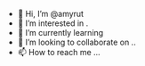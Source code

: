 - 👋 Hi, I’m @amyrut 
- 👀 I’m interested in .
- 🌱 I’m currently learning 
- 💞️ I’m looking to collaborate on ..
- 📫 How to reach me ...

<!---
amyrut/amyrut is a ✨ special ✨ repository because its `README.md` (this file) appears on your GitHub profile.
You can click the Preview link to take a look at your changes.
--->
